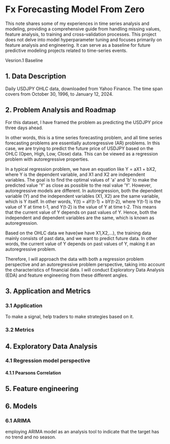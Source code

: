 # Fx Forecasting Model From Zero

This note shares some of my experiences in time series analysis and modeling, providing a comprehensive guide from handling missing values, feature analysis, to training and cross-validation processes. This project does not delve into model hyperparameter tuning and focuses primarily on feature analysis and engineering. It can serve as a baseline for future predictive modeling projects related to time-series events.

Vesrion.1 Baseline

## 1. Data Description

Daily USDJPY OHLC data, downloaded from Yahoo Finance. The time span covers from October 30, 1996, to January 12, 2024.

## 2. Problem Analysis and Roadmap

For this dataset, I have framed the problem as predicting the USDJPY price three days ahead.

In other words, this is a time series forecasting problem, and all time series forecasting problems are essentially autoregressive (AR) problems. In this case, we are trying to predict the future price of USDJPY based on the OHLC (Open, High, Low, Close) data. This can be viewed as a regression problem with autoregressive properties.

In a typical regression problem, we have an equation like Y = aX1 + bX2, where Y is the dependent variable, and X1 and X2 are independent variables. The goal is to find the optimal values of 'a' and 'b' to make the predicted value 'Y' as close as possible to the real value 'Y'. However, autoregressive models are different. In autoregression, both the dependent variable (Y) and the independent variables (X1, X2) are the same variable, which is Y itself. In other words, Y(t) = aY(t-1) + bY(t-2), where Y(t-1) is the value of Y at time t-1, and Y(t-2) is the value of Y at time t-2. This means that the current value of Y depends on past values of Y. Hence, both the independent and dependent variables are the same, which is known as autoregression.

Based on the OHLC data we have(we have X1,X2,...), the training data mainly consists of past data, and we want to predict future data. In other words, the current value of Y depends on past values of Y, making it an autoregressive problem.

Therefore, I will approach the data with both a regression problem perspective and an autoregressive problem perspective, taking into account the characteristics of financial data. I will conduct Exploratory Data Analysis (EDA) and feature engineering from these different angles.

## 3. Application and Metrics
### 3.1 Application
To make a signal, help traders to make strategies based on it.
### 3.2 Metrics

## 4. Exploratory Data Analysis
### 4.1 Regression model perspective
#### 4.1.1 Pearsons Correlation


## 5. Feature engineering

## 6. Models
### 6.1 ARIMA
employing ARIMA model as an analysis tool to indicate that the target has no trend and no season.

